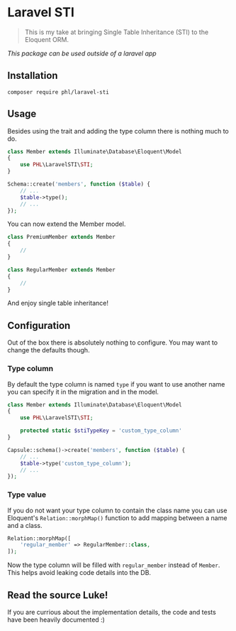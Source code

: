 # Laravel STI

> This is my take at bringing Single Table Inheritance (STI) to the Eloquent ORM.

*This package can be used outside of a laravel app*

## Installation

```
composer require phl/laravel-sti
```

## Usage

Besides using the trait and adding the type column there is nothing much to do.

```php
class Member extends Illuminate\Database\Eloquent\Model
{
    use PHL\LaravelSTI\STI;
}
```

```php
Schema::create('members', function ($table) {
    // ...
    $table->type();
    // ...
});
```

You can now extend the Member model.

```php
class PremiumMember extends Member
{
    //
}

class RegularMember extends Member
{
    //
}
```

And enjoy single table inheritance!

## Configuration

Out of the box there is absolutely nothing to configure. You may want to change
the defaults though.

### Type column

By default the type column is named `type` if you want to use another name you
can specify it in the migration and in the model.

```php
class Member extends Illuminate\Database\Eloquent\Model
{
    use PHL\LaravelSTI\STI;

    protected static $stiTypeKey = 'custom_type_column'
}
```

```php
Capsule::schema()->create('members', function ($table) {
    // ...
    $table->type('custom_type_column');
    // ...
});
```

### Type value

If you do not want your type column to contain the class name you can use
Eloquent's `Relation::morphMap()` function to add mapping between a name
and a class.

```php
Relation::morphMap([
    'regular_member' => RegularMember::class,
]);
```

Now the type column will be filled with `regular_member` instead of `Member`.
This helps avoid leaking code details into the DB.

## Read the source Luke!

If you are currious about the implementation details, the code and tests have
been heavily documented :)
